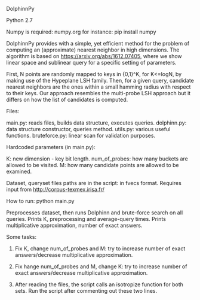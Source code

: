DolphinnPy

Python 2.7

Numpy is required: numpy.org
for instance: pip install numpy

DolphinnPy provides with a simple, yet efficient method for the problem of computing an (approximate) nearest neighbor in high dimensions. The algorithm is based on https://arxiv.org/abs/1612.07405, where we show linear space and sublinear query for a specific setting of parameters.

First, N points are randomly mapped to keys in {0,1}^K, for K<=logN, by making use of the Hypeplane LSH family. Then, for a given query, candidate nearest neighbors are the ones within a small hamming radius with respect to their keys. Our approach resembles the multi-probe LSH approach but it differs on how the list of candidates is computed.

Files:

main.py: reads files, builds data structure, executes queries. dolphinn.py: data structure constructor, queries method. utils.py: various useful functions. bruteforce.py: linear scan for validation purposes.

Hardcoded parameters (in main.py):

K: new dimension - key bit length. 
num_of_probes: how many buckets are allowed to be visited. 
M: how many candidate points are allowed to be examined.

Dataset, queryset files paths are in the script: in fvecs format.
Requires input from http://corpus-texmex.irisa.fr/

How to run: python main.py

Preprocesses dataset, then runs Dolphinn and brute-force search on all queries.
Prints K, preprocessing and average-query times.
Prints multiplicative approximation, number of exact answers.


Some tasks:

1) Fix K, change num_of_probes and M: try to increase number of exact answers/decrease multiplicative approximation.

2) Fix hange num_of_probes and M, change K: try to increase number of exact answers/decrease multiplicative approximation.

3) After reading the files, the script calls an isotropize function for both sets. Run the script after commenting out these two lines. 
